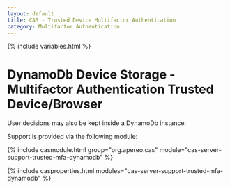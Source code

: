 ```yaml
---
layout: default
title: CAS - Trusted Device Multifactor Authentication
category: Multifactor Authentication
---
```


{% include variables.html %}

# DynamoDb Device Storage - Multifactor Authentication Trusted Device/Browser

User decisions may also be kept inside a DynamoDb instance.

Support is provided via the following module:

{% include casmodule.html group="org.apereo.cas" module="cas-server-support-trusted-mfa-dynamodb" %}

{% include casproperties.html modules="cas-server-support-trusted-mfa-dynamodb" %}
